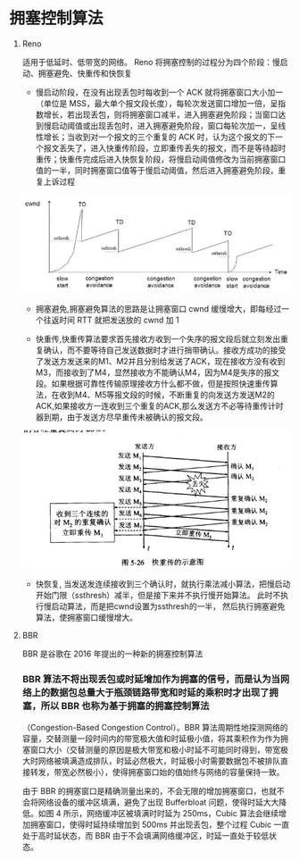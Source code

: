 # 拥塞控制算法

1. Reno

    适用于低延时、低带宽的网络。
    Reno 将拥塞控制的过程分为四个阶段：慢启动、拥塞避免、快重传和快恢复

    - 慢启动阶段，在没有出现丢包时每收到一个 ACK 就将拥塞窗口大小加一（单位是 MSS，最大单个报文段长度），每轮次发送窗口增加一倍，呈指数增长，若出现丢包，则将拥塞窗口减半，进入拥塞避免阶段；当窗口达到慢启动阈值或出现丢包时，进入拥塞避免阶段，窗口每轮次加一，呈线性增长；当收到对一个报文的三个重复的 ACK 时，认为这个报文的下一个报文丢失了，进入快重传阶段，立即重传丢失的报文，而不是等待超时重传；快重传完成后进入快恢复阶段，将慢启动阈值修改为当前拥塞窗口值的一半，同时拥塞窗口值等于慢启动阈值，然后进入拥塞避免阶段，重复上诉过程

    ![](jpg/拥塞控制reno算法.png)

    - 拥塞避免,拥塞避免算法的思路是让拥塞窗口 cwnd 缓慢增大，即每经过一个往返时间 RTT 就把发送放的 cwnd 加 1

    - 快重传,快重传算法要求首先接收方收到一个失序的报文段后就立刻发出重复确认，而不要等待自己发送数据时才进行捎带确认。接收方成功的接受了发送方发送来的M1、M2并且分别给发送了ACK，现在接收方没有收到M3，而接收到了M4，显然接收方不能确认M4，因为M4是失序的报文段。如果根据可靠性传输原理接收方什么都不做，但是按照快速重传算法，在收到M4、M5等报文段的时候，不断重复的向发送方发送M2的ACK,如果接收方一连收到三个重复的ACK,那么发送方不必等待重传计时器到期，由于发送方尽早重传未被确认的报文段。
    
    ![](jpg/快重传.png)

    - 快恢复, 当发送发连续接收到三个确认时，就执行乘法减小算法，把慢启动开始门限（ssthresh）减半，但是接下来并不执行慢开始算法。 此时不执行慢启动算法，而是把cwnd设置为ssthresh的一半， 然后执行拥塞避免算法，使拥塞窗口缓慢增大。


2. BBR

    BBR 是谷歌在 2016 年提出的一种新的拥塞控制算法

    ### BBR 算法不将出现丢包或时延增加作为拥塞的信号，而是认为当网络上的数据包总量大于瓶颈链路带宽和时延的乘积时才出现了拥塞，所以 BBR 也称为基于拥塞的拥塞控制算法
    
    （Congestion-Based Congestion Control）。BBR 算法周期性地探测网络的容量，交替测量一段时间内的带宽极大值和时延极小值，将其乘积作为作为拥塞窗口大小（交替测量的原因是极大带宽和极小时延不可能同时得到，带宽极大时网络被填满造成排队，时延必然极大，时延极小时需要数据包不被排队直接转发，带宽必然极小），使得拥塞窗口始的值始终与网络的容量保持一致。

    由于 BBR 的拥塞窗口是精确测量出来的，不会无限的增加拥塞窗口，也就不会将网络设备的缓冲区填满，避免了出现 Bufferbloat 问题，使得时延大大降低。如图 4 所示，网络缓冲区被填满时时延为 250ms，Cubic 算法会继续增加拥塞窗口，使得时延持续增加到 500ms 并出现丢包，整个过程 Cubic 一直处于高时延状态，而 BBR 由于不会填满网络缓冲区，时延一直处于较低状态。
